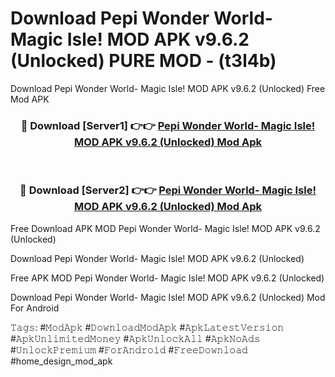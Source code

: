 # Download Pepi Wonder World- Magic Isle! MOD APK v9.6.2 (Unlocked) PURE MOD - (t3l4b)
Download Pepi Wonder World- Magic Isle! MOD APK v9.6.2 (Unlocked) Free Mod APK

<div align="center">
<h3>🔴 Download [Server1] 👉👉 <a href="https://apk-comot.site?title=Pepi_Wonder_World-_Magic_Isle!_MOD_APK_v9.6.2_(Unlocked)">Pepi Wonder World- Magic Isle! MOD APK v9.6.2 (Unlocked) Mod Apk</a></h3><br>

<h3>🔴 Download [Server2] 👉👉 <a href="https://apk-comot.site?title=Pepi_Wonder_World-_Magic_Isle!_MOD_APK_v9.6.2_(Unlocked)">Pepi Wonder World- Magic Isle! MOD APK v9.6.2 (Unlocked) Mod Apk</a></h3>
</div>


Free Download APK MOD Pepi Wonder World- Magic Isle! MOD APK v9.6.2 (Unlocked)

Download Pepi Wonder World- Magic Isle! MOD APK v9.6.2 (Unlocked) 

Free APK MOD Pepi Wonder World- Magic Isle! MOD APK v9.6.2 (Unlocked) 

Download Pepi Wonder World- Magic Isle! MOD APK v9.6.2 (Unlocked) Mod For Android

𝚃𝚊𝚐𝚜: #𝙼𝚘𝚍𝙰𝚙𝚔 #𝙳𝚘𝚠𝚗𝚕𝚘𝚊𝚍𝙼𝚘𝚍𝙰𝚙𝚔 #𝙰𝚙𝚔𝙻𝚊𝚝𝚎𝚜𝚝𝚅𝚎𝚛𝚜𝚒𝚘𝚗 #𝙰𝚙𝚔𝚄𝚗𝚕𝚒𝚖𝚒𝚝𝚎𝚍𝙼𝚘𝚗𝚎𝚢 #𝙰𝚙𝚔𝚄𝚗𝚕𝚘𝚌𝚔𝙰𝚕𝚕 #𝙰𝚙𝚔𝙽𝚘𝙰𝚍𝚜 #𝚄𝚗𝚕𝚘𝚌𝚔𝙿𝚛𝚎𝚖𝚒𝚞𝚖 #𝙵𝚘𝚛𝙰𝚗𝚍𝚛𝚘𝚒𝚍 #𝙵𝚛𝚎𝚎𝙳𝚘𝚠𝚗𝚕𝚘𝚊𝚍 #home_design_mod_apk